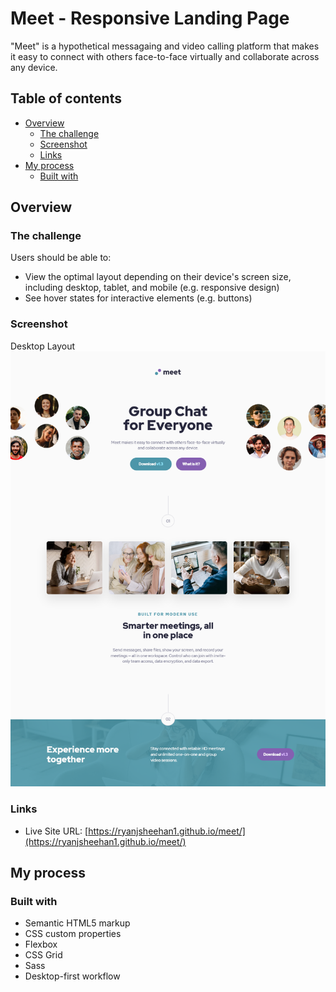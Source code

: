 # Meet - Responsive Landing Page

"Meet" is a hypothetical messagaing and video calling platform that makes it easy to connect with others face-to-face virtually and collaborate across any device.

## Table of contents

- [Overview](#overview)
  - [The challenge](#the-challenge)
  - [Screenshot](#screenshot)
  - [Links](#links)
- [My process](#my-process)
  - [Built with](#built-with)

## Overview

### The challenge

Users should be able to:

- View the optimal layout depending on their device's screen size, including desktop, tablet, and mobile (e.g. responsive design)
- See hover states for interactive elements (e.g. buttons)

### Screenshot

Desktop Layout
![](./meet-desktop.png)

### Links

- Live Site URL: [https://ryanjsheehan1.github.io/meet/](https://ryanjsheehan1.github.io/meet/)

## My process

### Built with

- Semantic HTML5 markup
- CSS custom properties
- Flexbox
- CSS Grid
- Sass
- Desktop-first workflow
